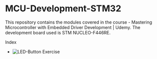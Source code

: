 # MCU-Development-STM32
This repository contains the modules covered in the course - Mastering Microcontroller with Embedded Driver Development | Udemy. The development board used is STM NUCLEO-F446RE. 

Index

- ![LED-Button Exercise](LED-Button)